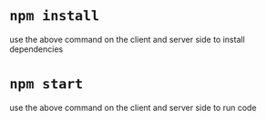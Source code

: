 # `npm install`
use the above command on the client and server side to install dependencies

# `npm start`
use the above command on the client and server side to run code